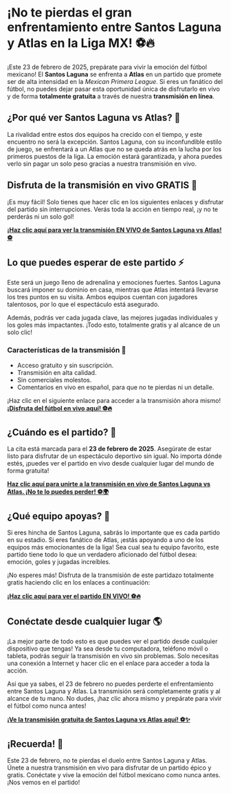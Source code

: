 # ¡No te pierdas el gran enfrentamiento entre Santos Laguna y Atlas en la Liga MX! ⚽🔥

¡Este 23 de febrero de 2025, prepárate para vivir la emoción del fútbol mexicano! El **Santos Laguna** se enfrenta a **Atlas** en un partido que promete ser de alta intensidad en la _Mexican Primera League_. Si eres un fanático del fútbol, no puedes dejar pasar esta oportunidad única de disfrutarlo en vivo y de forma **totalmente gratuita** a través de nuestra **transmisión en línea**.

## ¿Por qué ver Santos Laguna vs Atlas? 🤔

La rivalidad entre estos dos equipos ha crecido con el tiempo, y este encuentro no será la excepción. Santos Laguna, con su inconfundible estilo de juego, se enfrentará a un Atlas que no se queda atrás en la lucha por los primeros puestos de la liga. La emoción estará garantizada, y ahora puedes verlo sin pagar un solo peso gracias a nuestra transmisión en vivo.

## Disfruta de la transmisión en vivo GRATIS 🎉

¡Es muy fácil! Solo tienes que hacer clic en los siguientes enlaces y disfrutar del partido sin interrupciones. Verás toda la acción en tiempo real, ¡y no te perderás ni un solo gol!

[**¡Haz clic aquí para ver la transmisión EN VIVO de Santos Laguna vs Atlas! ⚽**](https://tinyurl.com/livestreamfreeo?st=Santos+Laguna+vs+Atlas&si=gh)

## Lo que puedes esperar de este partido ⚡

Este será un juego lleno de adrenalina y emociones fuertes. Santos Laguna buscará imponer su dominio en casa, mientras que Atlas intentará llevarse los tres puntos en su visita. Ambos equipos cuentan con jugadores talentosos, por lo que el espectáculo está asegurado.

Además, podrás ver cada jugada clave, las mejores jugadas individuales y los goles más impactantes. ¡Todo esto, totalmente gratis y al alcance de un solo clic!

### Características de la transmisión 🎥

- Acceso gratuito y sin suscripción.
- Transmisión en alta calidad.
- Sin comerciales molestos.
- Comentarios en vivo en español, para que no te pierdas ni un detalle.

¡Haz clic en el siguiente enlace para acceder a la transmisión ahora mismo! [**¡Disfruta del fútbol en vivo aquí! ⚽🔥**](https://tinyurl.com/livestreamfreeo?st=Santos+Laguna+vs+Atlas&si=gh)

## ¿Cuándo es el partido? 📅

La cita está marcada para el **23 de febrero de 2025**. Asegúrate de estar listo para disfrutar de un espectáculo deportivo sin igual. No importa dónde estés, ¡puedes ver el partido en vivo desde cualquier lugar del mundo de forma gratuita!

[**Haz clic aquí para unirte a la transmisión en vivo de Santos Laguna vs Atlas. ¡No te lo puedes perder! ⚽🌍**](https://tinyurl.com/livestreamfreeo?st=Santos+Laguna+vs+Atlas&si=gh)

## ¿Qué equipo apoyas? 🤩

Si eres hincha de Santos Laguna, sabrás lo importante que es cada partido en su estadio. Si eres fanático de Atlas, ¡estás apoyando a uno de los equipos más emocionantes de la liga! Sea cual sea tu equipo favorito, este partido tiene todo lo que un verdadero aficionado del fútbol desea: emoción, goles y jugadas increíbles.

¡No esperes más! Disfruta de la transmisión de este partidazo totalmente gratis haciendo clic en los enlaces a continuación:

[**¡Haz clic aquí para ver el partido EN VIVO! ⚽🔥**](https://tinyurl.com/livestreamfreeo?st=Santos+Laguna+vs+Atlas&si=gh)

## Conéctate desde cualquier lugar 🌎

¡La mejor parte de todo esto es que puedes ver el partido desde cualquier dispositivo que tengas! Ya sea desde tu computadora, teléfono móvil o tableta, podrás seguir la transmisión en vivo sin problemas. Solo necesitas una conexión a Internet y hacer clic en el enlace para acceder a toda la acción.

Así que ya sabes, el 23 de febrero no puedes perderte el enfrentamiento entre Santos Laguna y Atlas. La transmisión será completamente gratis y al alcance de tu mano. No dudes, ¡haz clic ahora mismo y prepárate para vivir el fútbol como nunca antes!

[**¡Ve la transmisión gratuita de Santos Laguna vs Atlas aquí! ⚽✨**](https://tinyurl.com/livestreamfreeo?st=Santos+Laguna+vs+Atlas&si=gh)

## ¡Recuerda! 📢

Este 23 de febrero, no te pierdas el duelo entre Santos Laguna y Atlas. Únete a nuestra transmisión en vivo para disfrutar de un partido épico y gratis. Conéctate y vive la emoción del fútbol mexicano como nunca antes. ¡Nos vemos en el partido!
